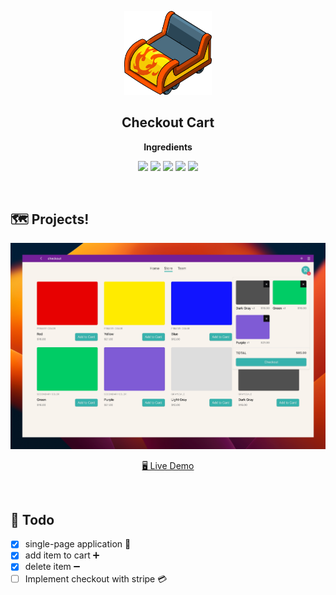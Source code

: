 <p align="center">
  <img width="140px" src="./public/cart.png" />
</p>
<h2 align="center">Checkout Cart</h2>
<p align="center"><b>Ingredients</b></p>
<p align="middle">
  <img src="https://img.shields.io/badge/language-ts-blue.svg?style=flat-square"/>
  <img src="https://img.shields.io/badge/library-react-61dafb.svg?style=flat-square"/>
  <img src="https://img.shields.io/badge/library-react--router-ff6500.svg?style=flat-square"/>
  <img src="https://img.shields.io/badge/library-framer--motion-blueviolet.svg?style=flat-square"/>
  <img src="https://img.shields.io/badge/styled-emotion-ff69b4.svg?style=flat-square"/>
</p>

<br />

## 🗺️ Projects!

<p align="center">
  <img src="./public/demo.jpg"/>
</p>
<p align="center">
  <a href="https://Rolo-coding.github.io/checkout-cart"> 🖥️ Live Demo</a>
</p>

<br />

## 📓 Todo

- [x] single-page application 📜
- [x] add item to cart ➕
- [x] delete item ➖
- [ ] Implement checkout with stripe 💳
